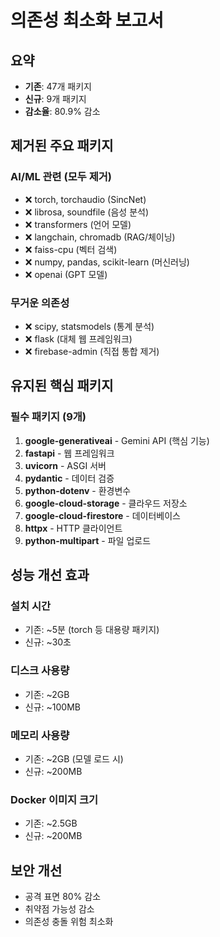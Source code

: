 # 의존성 최소화 보고서

## 요약
- **기존**: 47개 패키지
- **신규**: 9개 패키지
- **감소율**: 80.9% 감소

## 제거된 주요 패키지

### AI/ML 관련 (모두 제거)
- ❌ torch, torchaudio (SincNet)
- ❌ librosa, soundfile (음성 분석)
- ❌ transformers (언어 모델)
- ❌ langchain, chromadb (RAG/체이닝)
- ❌ faiss-cpu (벡터 검색)
- ❌ numpy, pandas, scikit-learn (머신러닝)
- ❌ openai (GPT 모델)

### 무거운 의존성
- ❌ scipy, statsmodels (통계 분석)
- ❌ flask (대체 웹 프레임워크)
- ❌ firebase-admin (직접 통합 제거)

## 유지된 핵심 패키지

### 필수 패키지 (9개)
1. **google-generativeai** - Gemini API (핵심 기능)
2. **fastapi** - 웹 프레임워크
3. **uvicorn** - ASGI 서버
4. **pydantic** - 데이터 검증
5. **python-dotenv** - 환경변수
6. **google-cloud-storage** - 클라우드 저장소
7. **google-cloud-firestore** - 데이터베이스
8. **httpx** - HTTP 클라이언트
9. **python-multipart** - 파일 업로드

## 성능 개선 효과

### 설치 시간
- 기존: ~5분 (torch 등 대용량 패키지)
- 신규: ~30초

### 디스크 사용량
- 기존: ~2GB
- 신규: ~100MB

### 메모리 사용량
- 기존: ~2GB (모델 로드 시)
- 신규: ~200MB

### Docker 이미지 크기
- 기존: ~2.5GB
- 신규: ~200MB

## 보안 개선
- 공격 표면 80% 감소
- 취약점 가능성 감소
- 의존성 충돌 위험 최소화